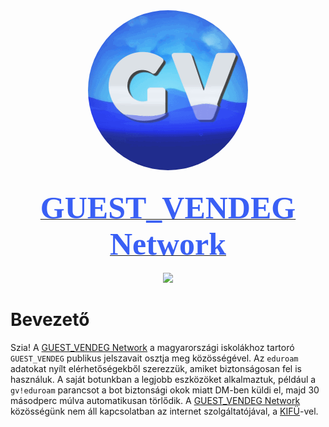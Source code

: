 <head>
<link href='https://fonts.googleapis.com/css?family=Poppins' rel='stylesheet'></head>

<style>
.logo {
 border-radius: 50%; 
}

.logo-title {
  font-weight: bold;
  font-size: 50px;
  color: #395ff5;
}
</style>

<div align="center">
    <a href="https://discord.gg/8DsXP9FzU3">
    <img class="logo" src="assets/gvn_ico.gif" style="vertical-align: middle;"><br><br>

<span class="logo-title" style="font-family: 'Poppins'" >GUEST_VENDEG Network</span><br><br>
<img src="https://invidget.switchblade.xyz/774316472523554838?language=hu">
  </a>
</div>

# Bevezető
Szia! A [GUEST_VENDEG Network](https://discord.gg/8DsXP9FzU3) a magyarországi iskolákhoz tartoró `GUEST_VENDEG` publikus jelszavait osztja meg közösségével. Az `eduroam` adatokat nyílt elérhetőségekből szerezzük, amiket biztonságosan fel is használuk. A saját botunkban a legjobb eszközöket alkalmaztuk, például a `gv!eduroam` parancsot a bot biztonsági okok miatt DM-ben küldi el, majd 30 másodperc múlva automatikusan törlődik. A [GUEST_VENDEG Network](https://discord.gg/8DsXP9FzU3) közösségünk nem áll kapcsolatban az internet szolgáltatójával, a [KIFÜ](https://kifu.gov.hu)-vel.

